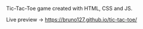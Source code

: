 Tic-Tac-Toe game created with HTML, CSS and JS.

Live preview -> https://bruno127.github.io/tic-tac-toe/
